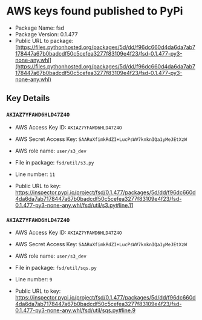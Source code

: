 # AWS keys found published to PyPi

* Package Name: fsd
* Package Version: 0.1.477
* Public URL to package: [https://files.pythonhosted.org/packages/5d/dd/f96dc660d4da6da7ab7178447a67b0badcdf50c5cefea3277f83109e4f23/fsd-0.1.477-py3-none-any.whl](https://files.pythonhosted.org/packages/5d/dd/f96dc660d4da6da7ab7178447a67b0badcdf50c5cefea3277f83109e4f23/fsd-0.1.477-py3-none-any.whl)

## Key Details

### `AKIAZ7YFAWD6HLD47Z4O`

* AWS Access Key ID: `AKIAZ7YFAWD6HLD47Z4O`
* AWS Secret Access Key: `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` 
* AWS role name: `user/s3_dev`
* File in package: `fsd/util/s3.py`
* Line number: `11`

* Public URL to key: https://inspector.pypi.io/project/fsd/0.1.477/packages/5d/dd/f96dc660d4da6da7ab7178447a67b0badcdf50c5cefea3277f83109e4f23/fsd-0.1.477-py3-none-any.whl/fsd/util/s3.py#line.11



### `AKIAZ7YFAWD6HLD47Z4O`

* AWS Access Key ID: `AKIAZ7YFAWD6HLD47Z4O`
* AWS Secret Access Key: `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` 
* AWS role name: `user/s3_dev`
* File in package: `fsd/util/sqs.py`
* Line number: `9`

* Public URL to key: https://inspector.pypi.io/project/fsd/0.1.477/packages/5d/dd/f96dc660d4da6da7ab7178447a67b0badcdf50c5cefea3277f83109e4f23/fsd-0.1.477-py3-none-any.whl/fsd/util/sqs.py#line.9



